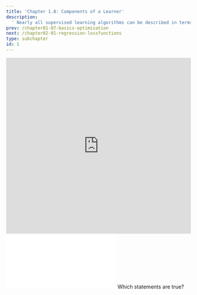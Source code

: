 ```yaml
---
title: 'Chapter 1.8: Components of a Learner'
description:
  ' Nearly all supervised learning algorithms can be described in terms of three components: 1) hypothesis space, 2) risk, and 3) optimization. In this section, we explain how these components work together and why this is a very useful concept for many supervised learning approaches.'
prev: /chapter01-07-basics-optimization
next: /chapter02-01-regression-lossfunctions
type: subchapter
id: 1
---
```




<exercise id="1" title="Video Lecture">
<iframe width="100%" height="480" src="https://www.youtube.com/embed/fW4B541fjVk" frameborder="0" allow="accelerometer; autoplay; encrypted-media; gyroscope; picture-in-picture" allowfullscreen></iframe>
</exercise>



<exercise id="2" title="Slides">
<object data="pdfs/1/slides-basics-learnercomponents-hro.pdf" type="application/pdf" style="width:100%;height:480px">
    <embed src="pdfs/1/slides-basics-learnercomponents-hro.pdf" type="application/pdf" />
</object>
</exercise>


<exercise id="3" title="Quiz">
Which statements are true?
<choice>
<opt text="For a given hypothesis class `H`, different optimization procedures can be used to find the best model `f∈H`." correct="true">
</opt>
<opt text="Providing two different training data sets to a learner will result in the same optimal model `f`.">
</opt>
<opt text="The representation of a learner defines its hypothesis class `H`." correct="true">
</opt>
<opt text="Supervised learning consists of three components: Hypothesis Space, Risk, and Optimization." correct="true">
</opt>
</choice>
</exercise>

